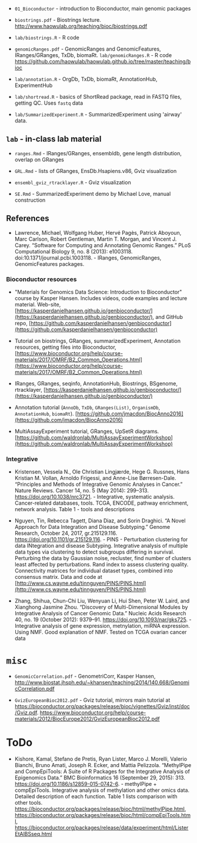 - `01_Bioconductor` - introduction to Bioconductor, main genomic packages

- `biostrings.pdf` - Biostrings lecture. http://www.haowulab.org/teaching/bioc/biostrings.pdf
- `lab/biostrings.R` - R code

- `genomicRanges.pdf` - GenomicRanges and GenomicFeatures, IRanges/GRanges, TxDb, biomaRt. `lab/genomicRanges.R` - R code https://github.com/haowulab/haowulab.github.io/tree/master/teaching/bioc

- `lab/annotation.R` - OrgDb, TxDb, biomaRt, AnnotationHub, ExperimentHub

- `lab/shortread.R` - basics of ShortRead package, read in FASTQ files, getting QC. Uses `fastq` data

- `lab/SummarizedExperiment.R` - SummarizedExperiment using 'airway' data.


## `lab` - in-class lab material

- `ranges.Rmd` - IRanges/GRanges, ensembldb, gene length distribution, overlap on GRanges

- `GRL.Rmd` - lists of GRanges, EnsDb.Hsapiens.v86, Gviz visualization
- `ensembl_gviz_rtracklayer.R` - Gviz visualization

- `SE.Rmd` - SummarizedExperiment demo by Michael Love, manual construction


## References

- Lawrence, Michael, Wolfgang Huber, Hervé Pagès, Patrick Aboyoun, Marc Carlson, Robert Gentleman, Martin T. Morgan, and Vincent J. Carey. “Software for Computing and Annotating Genomic Ranges.” PLoS Computational Biology 9, no. 8 (2013): e1003118. doi:10.1371/journal.pcbi.1003118. - IRanges, GenomicRanges, GenomicFeatures packages.

### Bioconductor resources

- "Materials for Genomics Data Science: Introduction to Bioconductor" course by Kasper Hansen. Includes videos, code examples and lecture material. Web-site, [https://kasperdanielhansen.github.io/genbioconductor/](https://kasperdanielhansen.github.io/genbioconductor/), and GitHub repo, [https://github.com/kasperdanielhansen/genbioconductor](https://github.com/kasperdanielhansen/genbioconductor)
 
- Tutorial on biostrings, GRanges, summarizedExperiment, Annotation resources, getting files into Bioconductor, [https://www.bioconductor.org/help/course-materials/2017/OMRF/B2_Common_Operations.html](https://www.bioconductor.org/help/course-materials/2017/OMRF/B2_Common_Operations.html)

- IRanges, GRanges, seqinfo, AnnotationHub, Biostrings, BSgenome, rtracklayer, [https://kasperdanielhansen.github.io/genbioconductor/](https://kasperdanielhansen.github.io/genbioconductor/)

- Annotation tutorial (`AnnoDb`, `TxDb`, `GRanges(List)`, `OrganismDb`, `AnnotationHub`, `biomaRt`).   [https://github.com/jmacdon/BiocAnno2016](https://github.com/jmacdon/BiocAnno2016)

- MultiAssayExperiment tutorial, GRanges, UpSetR diagrams. [https://github.com/waldronlab/MultiAssayExperimentWorkshop](https://github.com/waldronlab/MultiAssayExperimentWorkshop)

### Integrative

- Kristensen, Vessela N., Ole Christian Lingjærde, Hege G. Russnes, Hans Kristian M. Vollan, Arnoldo Frigessi, and Anne-Lise Børresen-Dale. “Principles and Methods of Integrative Genomic Analyses in Cancer.” Nature Reviews. Cancer 14, no. 5 (May 2014): 299–313. https://doi.org/10.1038/nrc3721. - Integrative, systematic analysis. Cancer-related databases, tools. TCGA, ENCODE, pathway enrichment, network analysis. Table 1 - tools and descriptions

- Nguyen, Tin, Rebecca Tagett, Diana Diaz, and Sorin Draghici. “A Novel Approach for Data Integration and Disease Subtyping.” Genome Research, October 24, 2017, gr.215129.116. https://doi.org/10.1101/gr.215129.116. - PINS - Perturbation clustering for data INtegration and disease Subtyping. Integrative analysis of multiple data types via clustering to detect subgroups differing in survival. Perturbing the data by Gaussian noise, recluster, find number of clusters least affected by perturbations. Rand index to assess clustering quality. Connectivity matrices for individual dataset types, combined into consensus matrix. Data and code at [http://www.cs.wayne.edu/tinnguyen/PINS/PINS.html](http://www.cs.wayne.edu/tinnguyen/PINS/PINS.html)

- Zhang, Shihua, Chun-Chi Liu, Wenyuan Li, Hui Shen, Peter W. Laird, and Xianghong Jasmine Zhou. “Discovery of Multi-Dimensional Modules by Integrative Analysis of Cancer Genomic Data.” Nucleic Acids Research 40, no. 19 (October 2012): 9379–91. https://doi.org/10.1093/nar/gks725. - Integrative analysis of gene expression, metnylation, miRNA expression. Using NMF. Good explanation of NMF. Tested on TCGA ovarian cancer data


# `misc`

- `GenomicCorrelation.pdf` - GenometriCorr, Kasper Hansen, http://www.biostat.jhsph.edu/~khansen/teaching/2014/140.668/GenomicCorrelation.pdf

- `GvizEuropeanBioc2012.pdf` - Gviz tutorial, mirrors main tutorial at https://bioconductor.org/packages/release/bioc/vignettes/Gviz/inst/doc/Gviz.pdf. https://www.bioconductor.org/help/course-materials/2012/BiocEurope2012/GvizEuropeanBioc2012.pdf



# ToDo

- Kishore, Kamal, Stefano de Pretis, Ryan Lister, Marco J. Morelli, Valerio Bianchi, Bruno Amati, Joseph R. Ecker, and Mattia Pelizzola. “MethylPipe and CompEpiTools: A Suite of R Packages for the Integrative Analysis of Epigenomics Data.” BMC Bioinformatics 16 (September 29, 2015): 313. https://doi.org/10.1186/s12859-015-0742-6. - methylPipe + compEpiTools. Integrative analysis of methylation and other omics data. Detailed description of each function. Table 1 lists comparison with other tools. https://bioconductor.org/packages/release/bioc/html/methylPipe.html, https://bioconductor.org/packages/release/bioc/html/compEpiTools.html, https://bioconductor.org/packages/release/data/experiment/html/ListerEtAlBSseq.html


